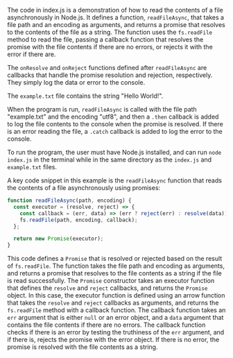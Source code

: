 The code in index.js is a demonstration of how to read the contents of a file asynchronously in Node.js. It defines a function, `readFileAsync`, that takes a file path and an encoding as arguments, and returns a promise that resolves to the contents of the file as a string. The function uses the `fs.readFile` method to read the file, passing a callback function that resolves the promise with the file contents if there are no errors, or rejects it with the error if there are.

The `onResolve` and `onReject` functions defined after `readFileAsync` are callbacks that handle the promise resolution and rejection, respectively. They simply log the data or error to the console.

The `example.txt` file contains the string "Hello World!".

When the program is run, `readFileAsync` is called with the file path "example.txt" and the encoding "utf8", and then a `.then` callback is added to log the file contents to the console when the promise is resolved. If there is an error reading the file, a `.catch` callback is added to log the error to the console.

To run the program, the user must have Node.js installed, and can run `node index.js` in the terminal while in the same directory as the `index.js` and `example.txt` files.

A key code snippet in this example is the `readFileAsync` function that reads the contents of a file asynchronously using promises:

```javascript
function readFileAsync(path, encoding) {
  const executor = (resolve, reject) => {
    const callback = (err, data) => (err ? reject(err) : resolve(data));
    fs.readFile(path, encoding, callback);
  };

  return new Promise(executor);
}

```

This code defines a `Promise` that is resolved or rejected based on the result of `fs.readFile`. The function takes the file path and encoding as arguments, and returns a promise that resolves to the file contents as a string if the file is read successfully. The `Promise` constructor takes an executor function that defines the `resolve` and `reject` callbacks, and returns the `Promise` object. In this case, the executor function is defined using an arrow function that takes the `resolve` and `reject` callbacks as arguments, and returns the `fs.readFile` method with a callback function. The callback function takes an `err` argument that is either `null` or an error object, and a `data` argument that contains the file contents if there are no errors. The callback function checks if there is an error by testing the truthiness of the `err` argument, and if there is, rejects the promise with the error object. If there is no error, the promise is resolved with the file contents as a string.